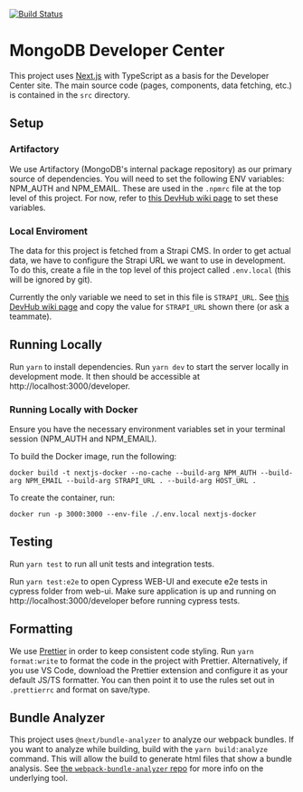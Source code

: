 [![Build Status](https://drone.corp.mongodb.com/api/badges/mongodb/devcenter/status.svg?ref=refs/heads/main)](https://drone.corp.mongodb.com/mongodb/devcenter)

# MongoDB Developer Center

This project uses [Next.js](https://nextjs.org) with TypeScript as a basis for the Developer Center site. The main source code (pages, components, data fetching, etc.) is contained in the `src` directory.

## Setup

### Artifactory

We use Artifactory (MongoDB's internal package repository) as our primary source of dependencies. You will need to set the following ENV variables: NPM_AUTH and NPM_EMAIL. These are used in the `.npmrc` file at the top level of this project. For now, refer to [this DevHub wiki page](https://wiki.corp.mongodb.com/display/DEVREL/Setup+Artifactory+for+DevHub) to set these variables.

### Local Enviroment

The data for this project is fetched from a Strapi CMS. In order to get actual data, we have to configure the Strapi URL we want to use in development. To do this, create a file in the top level of this project called `.env.local` (this will be ignored by git).

Currently the only variable we need to set in this file is `STRAPI_URL`. See [this DevHub wiki page](https://wiki.corp.mongodb.com/display/DEVREL/DevHub+Front-End+Guide#DevHubFrontEndGuide-InstallationandSetup) and copy the value for `STRAPI_URL` shown there (or ask a teammate).

## Running Locally

Run `yarn` to install dependencies. Run `yarn dev` to start the server locally in development mode. It then should be accessible at http://localhost:3000/developer.

### Running Locally with Docker

Ensure you have the necessary environment variables set in your terminal session (NPM_AUTH and NPM_EMAIL).

To build the Docker image, run the following:

`docker build -t nextjs-docker --no-cache --build-arg NPM_AUTH --build-arg NPM_EMAIL --build-arg STRAPI_URL . --build-arg HOST_URL .`

To create the container, run:

`docker run -p 3000:3000 --env-file ./.env.local nextjs-docker`

## Testing

Run `yarn test` to run all unit tests and integration tests.

Run `yarn test:e2e` to open Cypress WEB-UI and execute e2e tests in cypress folder from web-ui. Make sure application is up and running on http://localhost:3000/developer before running cypress tests.

## Formatting

We use [Prettier](https://prettier.io/) in order to keep consistent code styling. Run `yarn format:write` to format the code in the project with Prettier. Alternatively, if you use VS Code, download the Prettier extension and configure it as your default JS/TS formatter. You can then point it to use the rules set out in `.prettierrc` and format on save/type.

## Bundle Analyzer

This project uses `@next/bundle-analyzer` to analyze our webpack bundles. If you want to analyze while building, build with the `yarn build:analyze` command. This will allow the build to generate html files that show a bundle analysis. See [the `webpack-bundle-analyzer` repo](https://github.com/webpack-contrib/webpack-bundle-analyzer) for more info on the underlying tool.